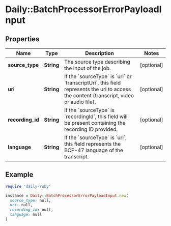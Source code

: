 # Daily::BatchProcessorErrorPayloadInput

## Properties

| Name | Type | Description | Notes |
| ---- | ---- | ----------- | ----- |
| **source_type** | **String** | The source type describing the input of the job. | [optional] |
| **uri** | **String** | If the &#x60;sourceType&#x60; is &#x60;uri&#x60; or &#x60;transcriptUri&#x60;, this field represents the uri to access the content (transcript, video or audio file). | [optional] |
| **recording_id** | **String** | If the &#x60;sourceType&#x60; is &#x60;recordingId&#x60;, this field will be present containing the recording ID provided. | [optional] |
| **language** | **String** | If the &#x60;sourceType&#x60; is &#x60;uri&#x60;, this field represents the BCP-47 language of the transcript. | [optional] |

## Example

```ruby
require 'daily-ruby'

instance = Daily::BatchProcessorErrorPayloadInput.new(
  source_type: null,
  uri: null,
  recording_id: null,
  language: null
)
```

